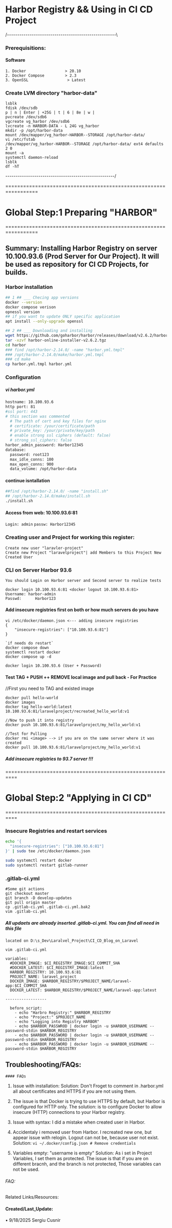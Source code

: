 # Harbor Registry && Using in CI CD Project

/-----------------------------------------------------\

### Prerequisitions:

#### Software

```
1. Docker                 > 20.10
2. Docker Compose         > 2.3
3. OpenSSL                 > Latest
```

### Create LVM directory "harbor-data"

```
lsblk
fdisk /dev/sdb
p | n | Enter | +25G | t | 6 | 8e | w |
pvcreate /dev/sdb6
vgcreate vg_harbor /dev/sdb6
lvcreate -n HARBOR-DATA - L 24G vg_harbor
mkdir -p /opt/harbor-data
mount /dev/mapper/vg_harbor-HARBOR--STORAGE /opt/harbor-data/
vi /etc/fstab
/dev/mapper/vg_harbor-HARBOR--STORAGE /opt/harbor-data/ ext4 defaults 2 0
mount -a
systemctl daemon-reload
lsblk
df -hT
```

\-----------------------------------------------------/

=================================================================

# Global Step:1 Preparing "HARBOR"

=================================================================

## Summary: Installing Harbor Registry on server 10.100.93.6 (Prod Server for Our Project). It will be used as repository for CI CD Projects, for builds.

### Harbor installation

```bash
## 1 ## ___ Checing app versions
docker --version
docker compose verison
opnessl version
## if you want to update ONLY specific application
apt install --only-upgrade openssl

## 2 ## ___ Downloading and installing
wget https://github.com/goharbor/harbor/releases/download/v2.6.2/harbor-online-installer-v2.6.2.tgz
tar -xzvf harbor-online-installer-v2.6.2.tgz
cd harbor
### find /opt/harbor-2.14.0/ -name "harbor.yml.tmpl"
### /opt/harbor-2.14.0/make/harbor.yml.tmpl
### cd make
cp harbor.yml.tmpl harbor.yml
```

### Configuration

##### vi harbor.yml

```sh
hostname: 10.100.93.6
http port: 81
#ssl port: 443
# this section was commented
  # The path of cert and key files for nginx
  # certificate: /your/certificate/path
  # private_key: /your/private/key/path
  # enable strong ssl ciphers (default: false)
  # strong_ssl_ciphers: false
harbor_admin_password: Harbor12345
database:
  password: root123
  max_idle_conns: 100
  max_open_conns: 900
  data_volume: /opt/harbor-data
```

#### continue isntallation

```sh
##find /opt/harbor-2.14.0/ -name "install.sh"
## /opt/harbor-2.14.0/make/install.sh
./install.sh
```

#### Access from web: 10.100.93.6:81

`Login: admin`
`passw: Harbor12345`

### Creating user and Project for working this register:

```
Create new user "laravler-project"
Create new Project "laravelproject"| add Members to this Project New Created User 
```

### CLI on Server Harbor 93.6

```
You should Login on Harbor server and Second server to realize tests
```

```
docker login 10.100.93.6:81 <docker logout 10.100.93.6:81>
Username: harbor-admin
Passwd:      Harbor123
```

#### Add insecure registries first on both or how much servers do you have

```
vi /etc/docker/daemon.json <--- adding insecure registries
{
    "insecure-registries": ["10.100.93.6:81"]
}
```

```
`if needs do restart`
docker compose down
systemctl restart docker
docker compose up -d
```

```
docker login 10.100.93.6 (User + Password)
```

#### Test TAG + PUSH ++ REMOVE local image and pull back - For Practice

//First you need to TAG and existed image

```
docker pull hello-world
docker images
docker tag hello-world:latest 10.100.93.6:81/laravelproject/recreated_hello_world:v1

//Now to push it into registry
docker push 10.100.93.6:81/laravelproject/my_hello_world:v1

//Test for Pulling
docker rmi <image> --> if you are on the same server where it was created
docker pull 10.100.93.6:81/laravelproject/my_hello_world:v1
```

##### Add insecure registries to 93.7 server  !!!

==========================================================

# Global Step:2 "Applying in CI CD"

==========================================================

### Insecure Registries and restart services

```sh
echo '{
  "insecure-registries": ["10.100.93.6:81"]
}' | sudo tee /etc/docker/daemon.json

sudo systemctl restart docker
sudo systemctl restart gitlab-runner
```

### .gitlab-ci.yml

```
#Some git actions
git checkout master
git branch -D develop-updates
git pull origin master
cp .gitlab-ci.yml .gitlab-ci.yml.bak2
vim .gitlab-ci.yml
```

##### All updaets are already inserted .gitlab-ci.yml. You can find all need in this file

`located on D:\s_Dev\Laralvel_Project\CI_CD_Blog_on_Laravel`

`vim .gitlab-ci.yml`

```
variables:
  #DOCKER_IMAGE: $CI_REGISTRY_IMAGE:$CI_COMMIT_SHA
  #DOCKER_LATEST: $CI_REGISTRY_IMAGE:latest
  HARBOR_REGISTRY: 10.100.93.6:81
  PROJECT_NAME: laravel_project
  DOCKER_IMAGE: $HARBOR_REGISTRY/$PROJECT_NAME/laravel-app:$CI_COMMIT_SHA
  DOCKER_LATEST: $HARBOR_REGISTRY/$PROJECT_NAME/laravel-app:latest

------------------

  before_script:
    - echo "Harbro Registry:" $HARBOR_REGISTRY
    - echo "Project:" $PROJECT_NAME
    - echo "Logging into Registry HARBOR"
    - echo $HARBOR_PASSWROD | docker login -u $HARBOR_USERNAME --password-stdin $HARBOR_REGISTRY
    - echo $HARBOR_PASSWORD | docker login -u $HARBOR_USERNAME --password-stdin $HARBOR_REGISTRY
    - echo $HARBOR_PASSWORD | docker login -u $HARBOR_USERNAME --password-stdin $HARBOR_REGISTRY
```

## Troubleshooting/FAQs:

```
#### FAQs
```

1. Issue with installation:
   Solution: Don't Froget to comment in .harbor.yml all about certificates and HTTPS if you are not using them. 

2. The issue is that Docker is trying to use HTTPS by default, but Harbor is configured for HTTP only.
   The solution: is to configure Docker to allow insecure (HTTP) connections to your Harbor registry.

3. Issue with syntax:
   I did a mistake when created user in Harbor. 

4. Accidentaly i removed user from Harbor. I recreated new one, but appear issue with relogin. Logout can not be, because user not exist.
   Solution:
   `vi ~/.docker/config.json # Remove credentials`

5. Variables empty: "username is empty"
   Solution: As i set in Project Variables, I set them as protected. The issue is that if you are on different bracnh, and the branch is not protected, Those variables can not be used. 

###### FAQ:

Related Links/Resources: 

#### Created/Last_Update:

 • 9/18/2025 Sergiu Cusnir